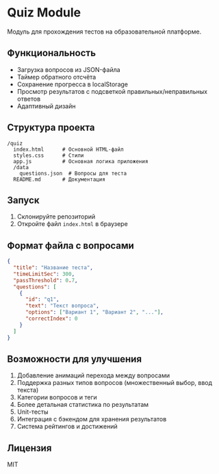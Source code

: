 # Quiz Module

Модуль для прохождения тестов на образовательной платформе.

## Функциональность

- Загрузка вопросов из JSON-файла
- Таймер обратного отсчёта
- Сохранение прогресса в localStorage
- Просмотр результатов с подсветкой правильных/неправильных ответов
- Адаптивный дизайн

## Структура проекта

```
/quiz
  index.html      # Основной HTML-файл
  styles.css      # Стили
  app.js          # Основная логика приложения
  /data
    questions.json  # Вопросы для теста
  README.md       # Документация
```

## Запуск

1. Склонируйте репозиторий
2. Откройте файл `index.html` в браузере

## Формат файла с вопросами

```json
{
  "title": "Название теста",
  "timeLimitSec": 300,
  "passThreshold": 0.7,
  "questions": [
    {
      "id": "q1",
      "text": "Текст вопроса",
      "options": ["Вариант 1", "Вариант 2", "..."],
      "correctIndex": 0
    }
  ]
}
```

## Возможности для улучшения

1. Добавление анимаций перехода между вопросами
2. Поддержка разных типов вопросов (множественный выбор, ввод текста)
3. Категории вопросов и теги
4. Более детальная статистика по результатам
5. Unit-тесты
6. Интеграция с бэкендом для хранения результатов
7. Система рейтингов и достижений

## Лицензия

MIT
